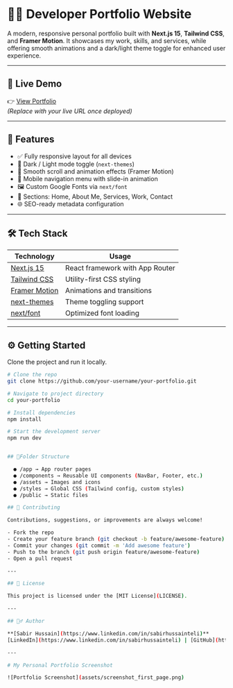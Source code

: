 # 🧑‍💻 Developer Portfolio Website

A modern, responsive personal portfolio built with **Next.js 15**, **Tailwind CSS**, and **Framer Motion**. It showcases my work, skills, and services, while offering smooth animations and a dark/light theme toggle for enhanced user experience.

---

## 🔗 Live Demo

👉 [View Portfolio](https://your-deployment-link.com)  
_(Replace with your live URL once deployed)_

---

## 🚀 Features

- ✅ Fully responsive layout for all devices
- 🎨 Dark / Light mode toggle (`next-themes`)
- 🔁 Smooth scroll and animation effects (Framer Motion)
- 📱 Mobile navigation menu with slide-in animation
- 🖼️ Custom Google Fonts via `next/font`
- 🧠 Sections: Home, About Me, Services, Work, Contact
- 🌐 SEO-ready metadata configuration

---

## 🛠 Tech Stack

| Technology                                                                          | Usage                           |
| ----------------------------------------------------------------------------------- | ------------------------------- |
| [Next.js 15](https://nextjs.org/)                                                   | React framework with App Router |
| [Tailwind CSS](https://tailwindcss.com/)                                            | Utility-first CSS styling       |
| [Framer Motion](https://www.framer.com/motion/)                                     | Animations and transitions      |
| [next-themes](https://github.com/pacocoursey/next-themes)                           | Theme toggling support          |
| [next/font](https://nextjs.org/docs/app/building-your-application/optimizing/fonts) | Optimized font loading          |

---

## ⚙️ Getting Started

Clone the project and run it locally.

```bash
# Clone the repo
git clone https://github.com/your-username/your-portfolio.git

# Navigate to project directory
cd your-portfolio

# Install dependencies
npm install

# Start the development server
npm run dev


## 📁Folder Structure

  ● /app → App router pages
  ● /components → Reusable UI components (NavBar, Footer, etc.)
  ● /assets → Images and icons
  ● /styles → Global CSS (Tailwind config, custom styles)
  ● /public → Static files

## 🤝 Contributing

Contributions, suggestions, or improvements are always welcome!

- Fork the repo
- Create your feature branch (git checkout -b feature/awesome-feature)
- Commit your changes (git commit -m 'Add awesome feature')
- Push to the branch (git push origin feature/awesome-feature)
- Open a pull request

---

## 📄 License

This project is licensed under the [MIT License](LICENSE).

---

## 🙋‍♂️ Author

**[Sabir Hussain](https://www.linkedin.com/in/sabirhussainteli)**   
[LinkedIn](https://www.linkedin.com/in/sabirhussainteli) | [GitHub](https://github.com/Sabirrh)

---

# My Personal Portfolio Screenshot

![Portfolio Screenshot](assets/screenshot_first_page.png)

